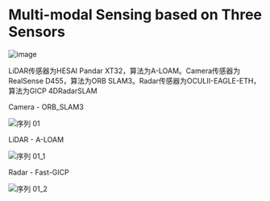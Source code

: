 # Multi-modal Sensing based on Three Sensors
![image](https://github.com/user-attachments/assets/1ccfa5f7-176d-42db-81b1-68d5fdc4167b)

LiDAR传感器为HESAI Pandar XT32，算法为A-LOAM。Camera传感器为RealSense D455，算法为ORB SLAM3。Radar传感器为OCULII-EAGLE-ETH，算法为GICP 4DRadarSLAM




Camera - ORB_SLAM3

![序列 01](https://github.com/user-attachments/assets/15c4615f-a6c5-40dd-8187-72f5d01a4a48)


LiDAR - A-LOAM

![序列 01_1](https://github.com/user-attachments/assets/6f7bd6c4-3bd2-45e0-9cea-67482e2ef112)


Radar - Fast-GICP

![序列 01_2](https://github.com/user-attachments/assets/450ec057-5101-4014-ae25-5c31eba8267e)

